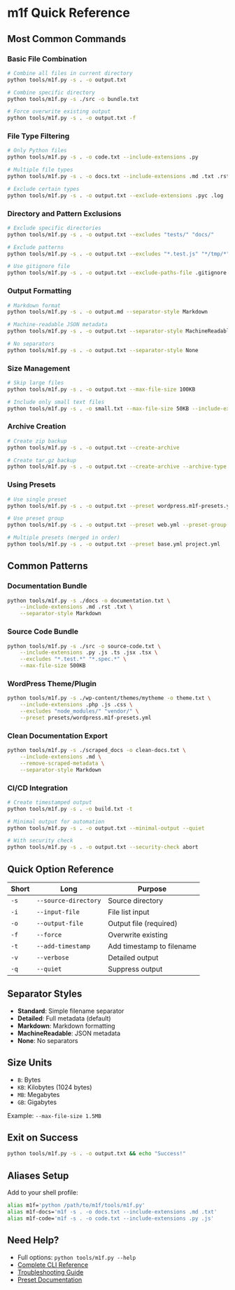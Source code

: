 # m1f Quick Reference

## Most Common Commands

### Basic File Combination

```bash
# Combine all files in current directory
python tools/m1f.py -s . -o output.txt

# Combine specific directory
python tools/m1f.py -s ./src -o bundle.txt

# Force overwrite existing output
python tools/m1f.py -s . -o output.txt -f
```

### File Type Filtering

```bash
# Only Python files
python tools/m1f.py -s . -o code.txt --include-extensions .py

# Multiple file types
python tools/m1f.py -s . -o docs.txt --include-extensions .md .txt .rst

# Exclude certain types
python tools/m1f.py -s . -o output.txt --exclude-extensions .pyc .log
```

### Directory and Pattern Exclusions

```bash
# Exclude specific directories
python tools/m1f.py -s . -o output.txt --excludes "tests/" "docs/"

# Exclude patterns
python tools/m1f.py -s . -o output.txt --excludes "*.test.js" "*/tmp/*"

# Use gitignore file
python tools/m1f.py -s . -o output.txt --exclude-paths-file .gitignore
```

### Output Formatting

```bash
# Markdown format
python tools/m1f.py -s . -o output.md --separator-style Markdown

# Machine-readable JSON metadata
python tools/m1f.py -s . -o output.txt --separator-style MachineReadable

# No separators
python tools/m1f.py -s . -o output.txt --separator-style None
```

### Size Management

```bash
# Skip large files
python tools/m1f.py -s . -o output.txt --max-file-size 100KB

# Include only small text files
python tools/m1f.py -s . -o small.txt --max-file-size 50KB --include-extensions .txt .md
```

### Archive Creation

```bash
# Create zip backup
python tools/m1f.py -s . -o output.txt --create-archive

# Create tar.gz backup
python tools/m1f.py -s . -o output.txt --create-archive --archive-type tar.gz
```

### Using Presets

```bash
# Use single preset
python tools/m1f.py -s . -o output.txt --preset wordpress.m1f-presets.yml

# Use preset group
python tools/m1f.py -s . -o output.txt --preset web.yml --preset-group frontend

# Multiple presets (merged in order)
python tools/m1f.py -s . -o output.txt --preset base.yml project.yml
```

## Common Patterns

### Documentation Bundle

```bash
python tools/m1f.py -s ./docs -o documentation.txt \
    --include-extensions .md .rst .txt \
    --separator-style Markdown
```

### Source Code Bundle

```bash
python tools/m1f.py -s ./src -o source-code.txt \
    --include-extensions .py .js .ts .jsx .tsx \
    --excludes "*.test.*" "*.spec.*" \
    --max-file-size 500KB
```

### WordPress Theme/Plugin

```bash
python tools/m1f.py -s ./wp-content/themes/mytheme -o theme.txt \
    --include-extensions .php .js .css \
    --excludes "node_modules/" "vendor/" \
    --preset presets/wordpress.m1f-presets.yml
```

### Clean Documentation Export

```bash
python tools/m1f.py -s ./scraped_docs -o clean-docs.txt \
    --include-extensions .md \
    --remove-scraped-metadata \
    --separator-style Markdown
```

### CI/CD Integration

```bash
# Create timestamped output
python tools/m1f.py -s . -o build.txt -t

# Minimal output for automation
python tools/m1f.py -s . -o output.txt --minimal-output --quiet

# With security check
python tools/m1f.py -s . -o output.txt --security-check abort
```

## Quick Option Reference

| Short | Long                 | Purpose                   |
| ----- | -------------------- | ------------------------- |
| `-s`  | `--source-directory` | Source directory          |
| `-i`  | `--input-file`       | File list input           |
| `-o`  | `--output-file`      | Output file (required)    |
| `-f`  | `--force`            | Overwrite existing        |
| `-t`  | `--add-timestamp`    | Add timestamp to filename |
| `-v`  | `--verbose`          | Detailed output           |
| `-q`  | `--quiet`            | Suppress output           |

## Separator Styles

- **Standard**: Simple filename separator
- **Detailed**: Full metadata (default)
- **Markdown**: Markdown formatting
- **MachineReadable**: JSON metadata
- **None**: No separators

## Size Units

- `B`: Bytes
- `KB`: Kilobytes (1024 bytes)
- `MB`: Megabytes
- `GB`: Gigabytes

Example: `--max-file-size 1.5MB`

## Exit on Success

```bash
python tools/m1f.py -s . -o output.txt && echo "Success!"
```

## Aliases Setup

Add to your shell profile:

```bash
alias m1f='python /path/to/m1f/tools/m1f.py'
alias m1f-docs='m1f -s . -o docs.txt --include-extensions .md .txt'
alias m1f-code='m1f -s . -o code.txt --include-extensions .py .js'
```

## Need Help?

- Full options: `python tools/m1f.py --help`
- [Complete CLI Reference](./07_cli_reference.md)
- [Troubleshooting Guide](./08_troubleshooting.md)
- [Preset Documentation](./02_m1f_presets.md)
